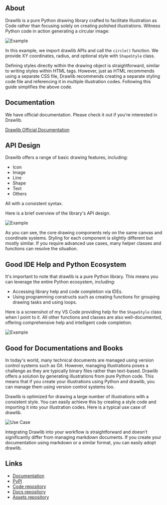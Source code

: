## About

Drawlib is a pure Python drawing library crafted to facilitate Illustration as Code rather than focusing solely on creating polished illustrations. 
Witness Python code in action generating a circular image:

![Example](https://www.drawlib.com/pypi_images/image1.png)

In this example, we import drawlib APIs and call the `circle()` function. 
We provide XY coordinates, radius, and optional style with `ShapeStyle` class.

Defining styles directly within the drawing object is straightforward, similar to writing styles within HTML tags. 
However, just as HTML recommends using a separate CSS file, Drawlib recommends creating a separate styling code file and referencing it in multiple illustration codes. 
Following this guide simplifies the above code.

## Documentation

We have official documentation. 
Please check it out if you're interested in Drawlib.

[Drawlib Official Documentation](https://www.drawlib.com/docs/)

## API Design

Drawlib offers a range of basic drawing features, including:

- Icon
- Image
- Line
- Shape
- Text
- Others

All with a consistent syntax.

Here is a brief overview of the library's API design.

![Example](https://www.drawlib.com/pypi_images/image2.png)

As you can see, the core drawing components rely on the same canvas and coordinate systems. 
Styling for each component is slightly different but mostly similar. 
If you require advanced use cases, many helper classes and functions can resolve the situation.

## Good IDE Help and Python Ecosystem

It's important to note that drawlib is a pure Python library. This means you can leverage the entire Python ecosystem, including:

- Accessing library help and code completion via IDEs.
- Using programming constructs such as creating functions for grouping drawing tasks and using loops.

Here is a screenshot of my VS Code providing help for the `ShapeStyle` class when I point to it. 
All other functions and classes are also well-documented, offering comprehensive help and intelligent code completion.

![Example](https://www.drawlib.com/pypi_images/image3.png)

## Good for Documentations and Books

In today's world, many technical documents are managed using version control systems such as Git. 
However, managing illustrations poses a challenge as they are typically binary files rather than text-based. 
Drawlib offers a solution by generating illustrations from pure Python code. 
This means that if you create your illustrations using Python and drawlib, you can manage them using version control systems too.

Drawlib is optimized for drawing a large number of illustrations with a consistent style. 
You can easily achieve this by creating a style code and importing it into your illustration codes. 
Here is a typical use case of drawlib.

![Use Case](https://www.drawlib.com/pypi_images/image4.png)

Integrating Drawlib into your workflow is straightforward and doesn’t significantly differ from managing markdown documents. 
If you create your documentation using markdown or a similar format, you can easily adopt drawlib.

## Links

- [Documentation](https://www.drawlib.com/docs/)
- [PyPI](https://pypi.org/project/drawlib/)
- [Code repository](https://github.com/yuichi110/drawlib)
- [Docs repository](https://github.com/yuichi110/drawlib_docs)
- [Assets repository](https://github.com/yuichi110/drawlib_assets)
